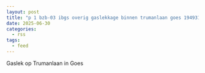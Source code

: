```yaml
---
layout: post
title: "p 1 bzb-03 ibgs overig gaslekkage binnen trumanlaan goes 194931 194995"
date: 2025-06-30
categories: 
  - rss
tags: 
  - feed
---
```


Gaslek op Trumanlaan in Goes
